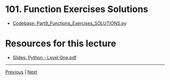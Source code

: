 # 101. Function Exercises Solutions

-   [Codebase: Part9_Functions_Exercises_SOLUTIONS.py](../../codebase/python-django/Python_Level_One/Part9_Functions_Exercises_SOLUTIONS.py)

#  Resources for this lecture


-   [Slides: Python - Level One.pdf](https://python-ds.s3.us-west-1.amazonaws.com/Python-and-Django-Full-Stack-Web-Developer-Bootcamp/Resources/Python+-+Level+One.pdf)


---

[Previous](./100_Part-Nine-Function-Exercises.md) | [Next](./102_Part-Ten-Simple-Game-Project-Overview.md)